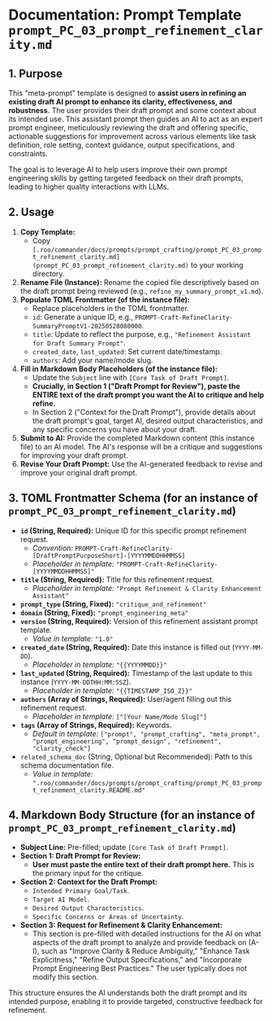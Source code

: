 # Documentation: Prompt Template `prompt_PC_03_prompt_refinement_clarity.md`

## 1. Purpose

This "meta-prompt" template is designed to **assist users in refining an existing draft AI prompt to enhance its clarity, effectiveness, and robustness**. The user provides their draft prompt and some context about its intended use. This assistant prompt then guides an AI to act as an expert prompt engineer, meticulously reviewing the draft and offering specific, actionable suggestions for improvement across various elements like task definition, role setting, context guidance, output specifications, and constraints.

The goal is to leverage AI to help users improve their own prompt engineering skills by getting targeted feedback on their draft prompts, leading to higher quality interactions with LLMs.

## 2. Usage

1.  **Copy Template:**
    *   Copy `[.roo/commander/docs/prompts/prompt_crafting/prompt_PC_03_prompt_refinement_clarity.md](prompt_PC_03_prompt_refinement_clarity.md)` to your working directory.
2.  **Rename File (Instance):** Rename the copied file descriptively based on the draft prompt being reviewed (e.g., `refine_my_summary_prompt_v1.md`).
3.  **Populate TOML Frontmatter (of the instance file):**
    *   Replace placeholders in the TOML frontmatter.
    *   `id`: Generate a unique ID, e.g., `PROMPT-Craft-RefineClarity-SummaryPromptV1-20250528080000`.
    *   `title`: Update to reflect the purpose, e.g., `"Refinement Assistant for Draft Summary Prompt"`.
    *   `created_date`, `last_updated`: Set current date/timestamp.
    *   `authors`: Add your name/mode slug.
4.  **Fill in Markdown Body Placeholders (of the instance file):**
    *   Update the `Subject` line with `[Core Task of Draft Prompt]`.
    *   **Crucially, in Section 1 ("Draft Prompt for Review"), paste the ENTIRE text of the draft prompt you want the AI to critique and help refine.**
    *   In Section 2 ("Context for the Draft Prompt"), provide details about the draft prompt's goal, target AI, desired output characteristics, and any specific concerns you have about your draft.
5.  **Submit to AI:** Provide the completed Markdown content (this instance file) to an AI model. The AI's response will be a critique and suggestions for improving your draft prompt.
6.  **Revise Your Draft Prompt:** Use the AI-generated feedback to revise and improve your original draft prompt.

## 3. TOML Frontmatter Schema (for an instance of `prompt_PC_03_prompt_refinement_clarity.md`)

*   **`id` (String, Required):** Unique ID for this specific prompt refinement request.
    *   *Convention:* `PROMPT-Craft-RefineClarity-[DraftPromptPurposeShort]-[YYYYMMDDHHMMSS]`
    *   *Placeholder in template:* `"PROMPT-Craft-RefineClarity-[YYYYMMDDHHMMSS]"`
*   **`title` (String, Required):** Title for this refinement request.
    *   *Placeholder in template:* `"Prompt Refinement & Clarity Enhancement Assistant"`
*   **`prompt_type` (String, Fixed):** `"critique_and_refinement"`
*   **`domain` (String, Fixed):** `"prompt_engineering_meta"`
*   **`version` (String, Required):** Version of this refinement assistant prompt template.
    *   *Value in template:* `"1.0"`
*   **`created_date` (String, Required):** Date this instance is filled out (`YYYY-MM-DD`).
    *   *Placeholder in template:* `"{{YYYYMMDD}}"`
*   **`last_updated` (String, Required):** Timestamp of the last update to this instance (`YYYY-MM-DDTHH:MM:SSZ`).
    *   *Placeholder in template:* `"{{TIMESTAMP_ISO_Z}}"`
*   **`authors` (Array of Strings, Required):** User/agent filling out this refinement request.
    *   *Placeholder in template:* `["[Your Name/Mode Slug]"]`
*   **`tags` (Array of Strings, Required):** Keywords.
    *   *Default in template:* `["prompt", "prompt_crafting", "meta_prompt", "prompt_engineering", "prompt_design", "refinement", "clarity_check"]`
*   `related_schema_doc` (String, Optional but Recommended): Path to this schema documentation file.
    *   *Value in template:* `".roo/commander/docs/prompts/prompt_crafting/prompt_PC_03_prompt_refinement_clarity.README.md"`

## 4. Markdown Body Structure (for an instance of `prompt_PC_03_prompt_refinement_clarity.md`)

*   **Subject Line:** Pre-filled; update `[Core Task of Draft Prompt]`.
*   **Section 1: Draft Prompt for Review:**
    *   **User must paste the entire text of their draft prompt here.** This is the primary input for the critique.
*   **Section 2: Context for the Draft Prompt:**
    *   `Intended Primary Goal/Task`.
    *   `Target AI Model`.
    *   `Desired Output Characteristics`.
    *   `Specific Concerns or Areas of Uncertainty`.
*   **Section 3: Request for Refinement & Clarity Enhancement:**
    *   This section is pre-filled with detailed instructions for the AI on what aspects of the draft prompt to analyze and provide feedback on (A-I), such as "Improve Clarity & Reduce Ambiguity," "Enhance Task Explicitness," "Refine Output Specifications," and "Incorporate Prompt Engineering Best Practices." The user typically does not modify this section.

This structure ensures the AI understands both the draft prompt and its intended purpose, enabling it to provide targeted, constructive feedback for refinement.